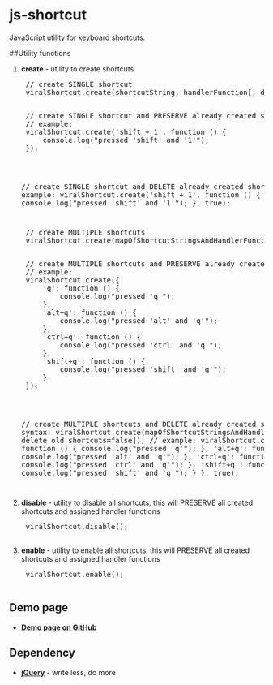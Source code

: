 # js-shortcut
JavaScript utility for keyboard shortcuts.

##Utility functions
1. **create** - utility to create shortcuts
	<pre>
	// create SINGLE shortcut
	viralShortcut.create(shortcutString, handlerFunction[, delete old shortcuts=false]);
	<pre>
	// create SINGLE shortcut and PRESERVE already created shortcuts
	// example:
	viralShortcut.create('shift + 1', function () {
		console.log("pressed 'shift' and '1'");
	});
	</pre><pre>
	// create SINGLE shortcut and DELETE already created shortcuts
	// example:
	viralShortcut.create('shift + 1', function () {
		console.log("pressed 'shift' and '1'");
	}, true);
	</pre></pre>
	<pre>
	// create MULTIPLE shortcuts
	viralShortcut.create(mapOfShortcutStringsAndHandlerFunctions[, delete old shortcuts=false]);
	<pre>
	// create MULTIPLE shortcuts and PRESERVE already created shortcuts
	// example:
	viralShortcut.create({
		'q': function () {
			console.log("pressed 'q'");
		},
		'alt+q': function () {
			console.log("pressed 'alt' and 'q'");
		},
		'ctrl+q': function () {
			console.log("pressed 'ctrl' and 'q'");
		},
		'shift+q': function () {
			console.log("pressed 'shift' and 'q'");
		}
	});
	</pre><pre>
	// create MULTIPLE shortcuts and DELETE already created shortcuts
	// syntax: viralShortcut.create(mapOfShortcutStringsAndHandlerFunctions[, delete old shortcuts=false]);
	// example:
	viralShortcut.create({
		'q': function () {
			console.log("pressed 'q'");
		},
		'alt+q': function () {
			console.log("pressed 'alt' and 'q'");
		},
		'ctrl+q': function () {
			console.log("pressed 'ctrl' and 'q'");
		},
		'shift+q': function () {
			console.log("pressed 'shift' and 'q'");
		}
	}, true);
	</pre></pre>

2. **disable** - utility to disable all shortcuts, this will PRESERVE all created shortcuts and assigned handler functions
	<pre>
	viralShortcut.disable();
	</pre>

3. **enable** - utility to enable all shortcuts, this will PRESERVE all created shortcuts and assigned handler functions
	<pre>
	viralShortcut.enable();
	</pre>

## Demo page
* **[Demo page on GitHub](https://virallalakia.github.io/js-shortcut/)**


## Dependency
* **[jQuery](https://jquery.com/)** - write less, do more
